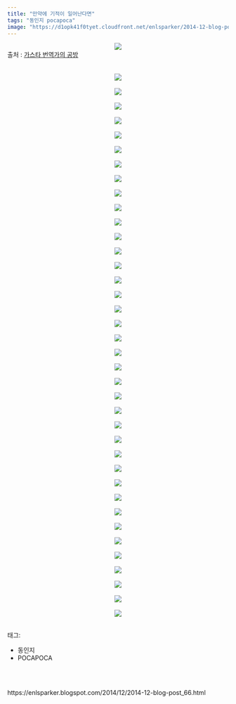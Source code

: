 ```yaml
---
title: "만약에 기적이 일어난다면"
tags: "동인지 pocapoca"
image: "https://d1opk41f0tyet.cloudfront.net/enlsparker/2014-12-blog-post_66/001.jpg"
---
```

<div class="article">
<div class="post-body entry-content" id="post-body-657042218098394871" itemprop="description articleBody">
<div class="separator" style="clear: both; text-align: center;">
<img src="{{ site.imgserver10 }}/enlsparker/2014-12-blog-post_66/001.jpg"/></div>
<a name="more"></a>출처 : <a href="http://blog.naver.com/drangonred/220164872023">가스타 번역가의 공방</a><br/>
<br/>
<br/>
<div class="separator" style="clear: both; text-align: center;">
<img src="{{ site.imgserver10 }}/enlsparker/2014-12-blog-post_66/002.jpg"/></div>
<br/>
<div class="separator" style="clear: both; text-align: center;">
<img src="{{ site.imgserver10 }}/enlsparker/2014-12-blog-post_66/003.jpg"/></div>
<br/>
<div class="separator" style="clear: both; text-align: center;">
<img src="{{ site.imgserver10 }}/enlsparker/2014-12-blog-post_66/004.jpg"/></div>
<br/>
<div class="separator" style="clear: both; text-align: center;">
<img src="{{ site.imgserver10 }}/enlsparker/2014-12-blog-post_66/005.jpg"/></div>
<br/>
<div class="separator" style="clear: both; text-align: center;">
<img src="{{ site.imgserver10 }}/enlsparker/2014-12-blog-post_66/006.jpg"/></div>
<br/>
<div class="separator" style="clear: both; text-align: center;">
<img src="{{ site.imgserver10 }}/enlsparker/2014-12-blog-post_66/007.jpg"/></div>
<br/>
<div class="separator" style="clear: both; text-align: center;">
<img src="{{ site.imgserver10 }}/enlsparker/2014-12-blog-post_66/008.jpg"/></div>
<br/>
<div class="separator" style="clear: both; text-align: center;">
<img src="{{ site.imgserver10 }}/enlsparker/2014-12-blog-post_66/009.jpg"/></div>
<br/>
<div class="separator" style="clear: both; text-align: center;">
<img src="{{ site.imgserver10 }}/enlsparker/2014-12-blog-post_66/010.jpg"/></div>
<br/>
<div class="separator" style="clear: both; text-align: center;">
<img src="{{ site.imgserver10 }}/enlsparker/2014-12-blog-post_66/011.jpg"/></div>
<br/>
<div class="separator" style="clear: both; text-align: center;">
<img src="{{ site.imgserver10 }}/enlsparker/2014-12-blog-post_66/012.jpg"/></div>
<br/>
<div class="separator" style="clear: both; text-align: center;">
<img src="{{ site.imgserver10 }}/enlsparker/2014-12-blog-post_66/013.jpg"/></div>
<br/>
<div class="separator" style="clear: both; text-align: center;">
<img src="{{ site.imgserver10 }}/enlsparker/2014-12-blog-post_66/014.jpg"/></div>
<br/>
<div class="separator" style="clear: both; text-align: center;">
<img src="{{ site.imgserver10 }}/enlsparker/2014-12-blog-post_66/015.jpg"/></div>
<br/>
<div class="separator" style="clear: both; text-align: center;">
<img src="{{ site.imgserver10 }}/enlsparker/2014-12-blog-post_66/016.jpg"/></div>
<br/>
<div class="separator" style="clear: both; text-align: center;">
<img src="{{ site.imgserver10 }}/enlsparker/2014-12-blog-post_66/017.jpg"/></div>
<br/>
<div class="separator" style="clear: both; text-align: center;">
<img src="{{ site.imgserver10 }}/enlsparker/2014-12-blog-post_66/018.jpg"/></div>
<br/>
<div class="separator" style="clear: both; text-align: center;">
<img src="{{ site.imgserver10 }}/enlsparker/2014-12-blog-post_66/019.jpg"/></div>
<br/>
<div class="separator" style="clear: both; text-align: center;">
<img src="{{ site.imgserver10 }}/enlsparker/2014-12-blog-post_66/020.jpg"/></div>
<br/>
<div class="separator" style="clear: both; text-align: center;">
<img src="{{ site.imgserver10 }}/enlsparker/2014-12-blog-post_66/021.jpg"/></div>
<br/>
<div class="separator" style="clear: both; text-align: center;">
<img src="{{ site.imgserver10 }}/enlsparker/2014-12-blog-post_66/022.jpg"/></div>
<br/>
<div class="separator" style="clear: both; text-align: center;">
<img src="{{ site.imgserver10 }}/enlsparker/2014-12-blog-post_66/023.jpg"/></div>
<br/>
<div class="separator" style="clear: both; text-align: center;">
<img src="{{ site.imgserver10 }}/enlsparker/2014-12-blog-post_66/024.jpg"/></div>
<br/>
<div class="separator" style="clear: both; text-align: center;">
<img src="{{ site.imgserver10 }}/enlsparker/2014-12-blog-post_66/025.jpg"/></div>
<br/>
<div class="separator" style="clear: both; text-align: center;">
<img src="{{ site.imgserver10 }}/enlsparker/2014-12-blog-post_66/026.jpg"/></div>
<br/>
<div class="separator" style="clear: both; text-align: center;">
<img src="{{ site.imgserver10 }}/enlsparker/2014-12-blog-post_66/027.jpg"/></div>
<br/>
<div class="separator" style="clear: both; text-align: center;">
<img src="{{ site.imgserver10 }}/enlsparker/2014-12-blog-post_66/028.jpg"/></div>
<br/>
<div class="separator" style="clear: both; text-align: center;">
<img src="{{ site.imgserver10 }}/enlsparker/2014-12-blog-post_66/029.jpg"/></div>
<br/>
<div class="separator" style="clear: both; text-align: center;">
<img src="{{ site.imgserver10 }}/enlsparker/2014-12-blog-post_66/030.jpg"/></div>
<br/>
<div class="separator" style="clear: both; text-align: center;">
<img src="{{ site.imgserver10 }}/enlsparker/2014-12-blog-post_66/031.jpg"/></div>
<br/>
<div class="separator" style="clear: both; text-align: center;">
<img src="{{ site.imgserver10 }}/enlsparker/2014-12-blog-post_66/032.jpg"/></div>
<br/>
<div class="separator" style="clear: both; text-align: center;">
<img src="{{ site.imgserver10 }}/enlsparker/2014-12-blog-post_66/033.jpg"/></div>
<br/>
<div class="separator" style="clear: both; text-align: center;">
<img src="{{ site.imgserver10 }}/enlsparker/2014-12-blog-post_66/034.jpg"/></div>
<br/>
<div class="separator" style="clear: both; text-align: center;">
<img src="{{ site.imgserver10 }}/enlsparker/2014-12-blog-post_66/035.jpg"/></div>
<br/>
<div class="separator" style="clear: both; text-align: center;">
<img src="{{ site.imgserver10 }}/enlsparker/2014-12-blog-post_66/036.jpg"/></div>
<br/>
<div class="separator" style="clear: both; text-align: center;">
<img src="{{ site.imgserver10 }}/enlsparker/2014-12-blog-post_66/037.jpg"/></div>
<br/>
<div class="separator" style="clear: both; text-align: center;">
<img src="{{ site.imgserver10 }}/enlsparker/2014-12-blog-post_66/038.jpg"/></div>
<br/>
<div class="separator" style="clear: both; text-align: center;">
<img src="{{ site.imgserver10 }}/enlsparker/2014-12-blog-post_66/039.jpg"/></div>
<div style="clear: both;"></div>
</div></div><br/>
<div class="tagTrail">
<p>태그: </p>
<ul>
<li>동인지</li>
<li>POCAPOCA</li>
</ul>
</div><br/>

<br/>
<p id="refer">https://enlsparker.blogspot.com/2014/12/2014-12-blog-post_66.html</p>
<br/>

